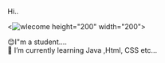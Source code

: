  Hi..

<![wlecome](https://user-images.githubusercontent.com/107869779/181091532-956599f3-8f70-49a4-8ed3-6b01ae05b922.gif) height="200" width="200">
<br>

😊I"m a student....<br>
🌱 I’m currently learning Java ,Html, CSS etc...


<!--
**ShaniWasana/ShaniWasana** is a ✨ _special_ ✨ repository because its `README.md` (this file) appears on your GitHub profile.

Here are some ideas to get you started:

- 🔭 I’m currently working on ...
- 🌱 I’m currently learning ...
- 👯 I’m looking to collaborate on ...
- 🤔 I’m looking for help with ...
- 💬 Ask me about ...
- 📫 How to reach me: ...
- 😄 Pronouns: ...
- ⚡ Fun fact: ...
-->

